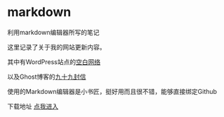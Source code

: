 # markdown
利用markdown编辑器所写的笔记

这里记录了关于我的网站更新内容。

其中有WordPress站点的[空白网络][1]

以及Ghost博客的[九十九封信][2]

使用的Markdown编辑器是小书匠，挺好用而且很不错，能够直接绑定Github

下载地址   [点我进入][3]


  [1]: https://www.aihoom.cn
  [2]: www.99xin.me
  [3]: https://www.aihoom.cn/776.html